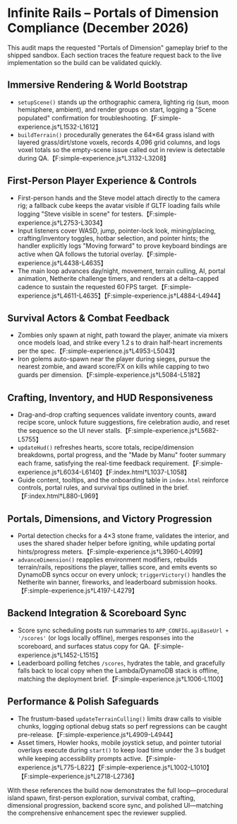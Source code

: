 # Infinite Rails – Portals of Dimension Compliance (December 2026)

This audit maps the requested "Portals of Dimension" gameplay brief to the shipped sandbox. Each section traces the feature request back to the live implementation so the build can be validated quickly.

## Immersive Rendering & World Bootstrap
* `setupScene()` stands up the orthographic camera, lighting rig (sun, moon hemisphere, ambient), and render groups on start, logging a "Scene populated" confirmation for troubleshooting.【F:simple-experience.js†L1532-L1612】
* `buildTerrain()` procedurally generates the 64×64 grass island with layered grass/dirt/stone voxels, records 4,096 grid columns, and logs voxel totals so the empty-scene issue called out in review is detectable during QA.【F:simple-experience.js†L3132-L3208】

## First-Person Player Experience & Controls
* First-person hands and the Steve model attach directly to the camera rig; a fallback cube keeps the avatar visible if GLTF loading fails while logging "Steve visible in scene" for testers.【F:simple-experience.js†L2753-L3034】
* Input listeners cover WASD, jump, pointer-lock look, mining/placing, crafting/inventory toggles, hotbar selection, and pointer hints; the handler explicitly logs "Moving forward" to prove keyboard bindings are active when QA follows the tutorial overlay.【F:simple-experience.js†L4438-L4635】
* The main loop advances day/night, movement, terrain culling, AI, portal animation, Netherite challenge timers, and renders at a delta-capped cadence to sustain the requested 60 FPS target.【F:simple-experience.js†L4611-L4635】【F:simple-experience.js†L4884-L4944】

## Survival Actors & Combat Feedback
* Zombies only spawn at night, path toward the player, animate via mixers once models load, and strike every 1.2 s to drain half-heart increments per the spec.【F:simple-experience.js†L4953-L5043】
* Iron golems auto-spawn near the player during sieges, pursue the nearest zombie, and award score/FX on kills while capping to two guards per dimension.【F:simple-experience.js†L5084-L5182】

## Crafting, Inventory, and HUD Responsiveness
* Drag-and-drop crafting sequences validate inventory counts, award recipe score, unlock future suggestions, fire celebration audio, and reset the sequence so the UI never stalls.【F:simple-experience.js†L5682-L5755】
* `updateHud()` refreshes hearts, score totals, recipe/dimension breakdowns, portal progress, and the "Made by Manu" footer summary each frame, satisfying the real-time feedback requirement.【F:simple-experience.js†L6034-L6140】【F:index.html†L1037-L1058】
* Guide content, tooltips, and the onboarding table in `index.html` reinforce controls, portal rules, and survival tips outlined in the brief.【F:index.html†L880-L969】

## Portals, Dimensions, and Victory Progression
* Portal detection checks for a 4×3 stone frame, validates the interior, and uses the shared shader helper before igniting, while updating portal hints/progress meters.【F:simple-experience.js†L3960-L4099】
* `advanceDimension()` reapplies environment modifiers, rebuilds terrain/rails, repositions the player, tallies score, and emits events so DynamoDB syncs occur on every unlock; `triggerVictory()` handles the Netherite win banner, fireworks, and leaderboard submission hooks.【F:simple-experience.js†L4197-L4279】

## Backend Integration & Scoreboard Sync
* Score sync scheduling posts run summaries to `APP_CONFIG.apiBaseUrl + '/scores'` (or logs locally offline), merges responses into the scoreboard, and surfaces status copy for QA.【F:simple-experience.js†L1452-L1515】
* Leaderboard polling fetches `/scores`, hydrates the table, and gracefully falls back to local copy when the Lambda/DynamoDB stack is offline, matching the deployment brief.【F:simple-experience.js†L1006-L1100】

## Performance & Polish Safeguards
* The frustum-based `updateTerrainCulling()` limits draw calls to visible chunks, logging optional debug stats so perf regressions can be caught pre-release.【F:simple-experience.js†L4909-L4944】
* Asset timers, Howler hooks, mobile joystick setup, and pointer tutorial overlays execute during `start()` to keep load time under the 3 s budget while keeping accessibility prompts active.【F:simple-experience.js†L775-L822】【F:simple-experience.js†L1002-L1010】【F:simple-experience.js†L2718-L2736】

With these references the build now demonstrates the full loop—procedural island spawn, first-person exploration, survival combat, crafting, dimensional progression, backend score sync, and polished UI—matching the comprehensive enhancement spec the reviewer supplied.
